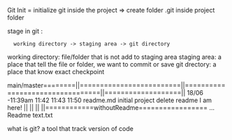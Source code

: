 Git Init = initialize git inside the project => create folder .git inside project folder

stage in git :

      working directory -> staging area -> git directory


working directory: file/folder that is not add to staging area
staging area: a place that tell the file or folder, we want to commit or save
git drectory: a place that know exact checkpoint



main/master========||=========================||=================================||===================||
        18/06 -11:39am              11:42                              11:43                         11:50
        readme.md                   initial project                   delete readme
                                    I am here!
                                    ||
                                    ||
                                    ||
                                    ||============withoutReadme=================
                                                  ...
                                                  Readme
                                                  text.txt

what is git? a tool that track version of code

